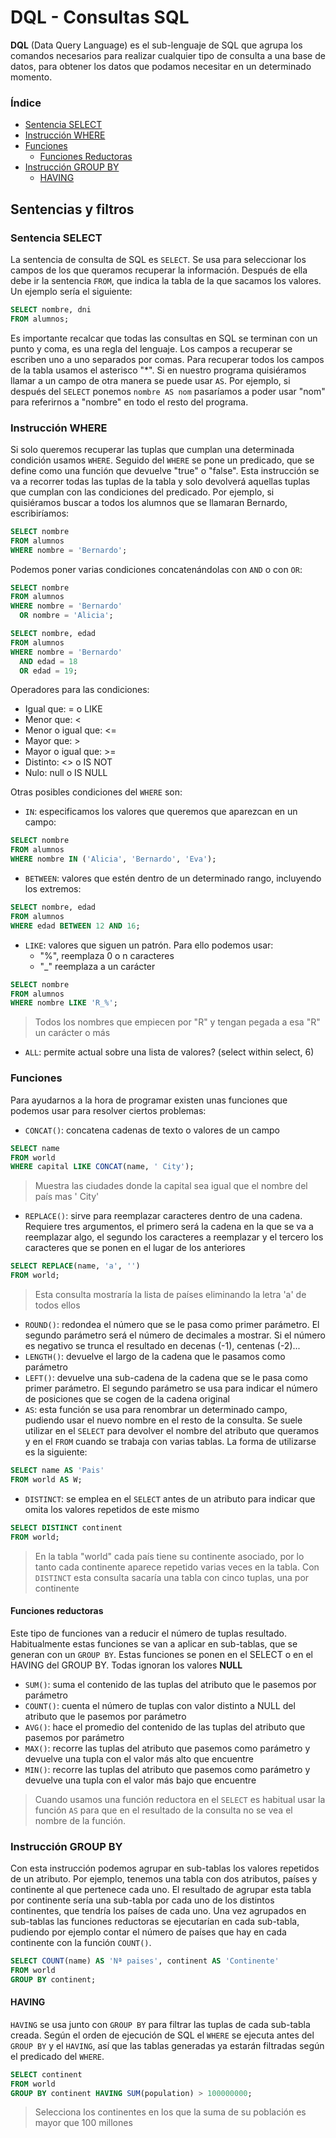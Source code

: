 # DQL - Consultas SQL
**DQL** (Data Query Language) es el sub-lenguaje de SQL que agrupa los comandos necesarios para realizar cualquier tipo de consulta a una base de datos, para obtener los datos que podamos necesitar en un determinado momento.
### Índice
- [Sentencia SELECT](#sentencia-select)
- [Instrucción WHERE](#instrucción-where)
- [Funciones](#funciones)
  - [Funciones Reductoras](#funciones-reductoras)
- [Instrucción GROUP BY](#instrucción-group-by)
  - [HAVING](#having)
## Sentencias y filtros
### Sentencia SELECT
La sentencia de consulta de SQL es `SELECT`.
Se usa para seleccionar los campos de los que queramos recuperar la información. Después de ella debe ir la sentencia `FROM`, que indica la tabla de la que sacamos los valores. Un ejemplo sería el siguiente:

```sql
SELECT nombre, dni
FROM alumnos;
```
Es importante recalcar que todas las consultas en SQL se terminan con un punto y coma, es una regla del lenguaje. Los campos a recuperar se escriben uno a uno separados por comas. Para recuperar todos los campos de la tabla usamos el asterisco "*". Si en nuestro programa quisiéramos llamar a un campo de otra manera se puede usar `AS`. Por ejemplo, si después del `SELECT` ponemos `nombre AS nom` pasaríamos a poder usar "nom" para referirnos a "nombre" en todo el resto del programa.

### Instrucción WHERE

Si solo queremos recuperar las tuplas que cumplan una determinada condición usamos `WHERE`. Seguido del `WHERE` se pone un predicado, que se define como una función que devuelve "true" o "false". Esta instrucción se va a recorrer todas las tuplas de la tabla y solo devolverá aquellas tuplas que cumplan con las condiciones del predicado. Por ejemplo, si quisiéramos buscar a todos los alumnos que se llamaran Bernardo, escribiríamos:
```sql
SELECT nombre
FROM alumnos
WHERE nombre = 'Bernardo';
```
Podemos poner varias condiciones concatenándolas con `AND` o con `OR`:
```sql
SELECT nombre
FROM alumnos
WHERE nombre = 'Bernardo'
  OR nombre = 'Alicia';
```
```sql
SELECT nombre, edad
FROM alumnos
WHERE nombre = 'Bernardo'
  AND edad = 18
  OR edad = 19;
```



Operadores para las condiciones: 

* Igual que: = o LIKE
* Menor que: <
* Menor o igual que: <=
* Mayor que: >
* Mayor o igual que: >=
* Distinto: <> o IS NOT
* Nulo: null o IS NULL

Otras posibles condiciones del `WHERE` son:
* `IN`: especificamos los valores que queremos que aparezcan en un campo:
```sql
SELECT nombre
FROM alumnos
WHERE nombre IN ('Alicia', 'Bernardo', 'Eva');
```
* `BETWEEN`: valores que estén dentro de un determinado rango, incluyendo los extremos:
```sql
SELECT nombre, edad
FROM alumnos
WHERE edad BETWEEN 12 AND 16;
```
* `LIKE`: valores que siguen un patrón. Para ello podemos usar:
  * "%", reemplaza 0 o n caracteres
  * "_" reemplaza a un carácter
```sql
SELECT nombre
FROM alumnos
WHERE nombre LIKE 'R_%';
```
> Todos los nombres que empiecen por "R" y tengan pegada a esa "R" un carácter o más

* `ALL`: permite actual sobre una lista de valores? (select within select, 6)

### Funciones
Para ayudarnos a la hora de programar existen unas funciones que podemos usar para resolver ciertos problemas:

* `CONCAT()`: concatena cadenas de texto o valores de un campo
```sql
SELECT name
FROM world
WHERE capital LIKE CONCAT(name, ' City');
```

> Muestra las ciudades donde la capital sea igual que el nombre del país mas ' City'

* `REPLACE()`:  sirve para reemplazar caracteres dentro de una cadena. Requiere tres argumentos, el primero será la cadena en la que se va a reemplazar algo, el segundo los caracteres a reemplazar y el tercero los caracteres que se ponen en el lugar de los anteriores

```sql
SELECT REPLACE(name, 'a', '')
FROM world;
```

> Esta consulta mostraría la lista de países eliminando la letra 'a' de todos ellos

* `ROUND()`:  redondea el número que se le pasa como primer parámetro. El segundo parámetro será el número de decimales a mostrar. Si el número es negativo se trunca el resultado en decenas (-1), centenas (-2)...
* `LENGTH()`: devuelve el largo de la cadena que le pasamos como parámetro
* `LEFT()`: devuelve una sub-cadena de la cadena que se le pasa como primer parámetro. El segundo parámetro se usa para indicar el número de posiciones que se cogen de la cadena original
* `AS`: esta función se usa para renombrar un determinado campo, pudiendo usar el nuevo nombre en el resto de la consulta. Se suele utilizar en el `SELECT` para devolver el nombre del atributo que queramos y en el `FROM` cuando se trabaja con varias tablas. La forma de utilizarse es la siguiente:

```sql
SELECT name AS 'Pais'
FROM world AS W;
```

* `DISTINCT`: se emplea en el `SELECT` antes de un atributo para indicar que omita los valores repetidos de este mismo

```sql
SELECT DISTINCT continent
FROM world;
```

> En la tabla "world" cada país tiene su continente asociado, por lo tanto cada continente aparece repetido varias veces en la tabla. Con `DISTINCT` esta consulta sacaría una tabla con cinco tuplas, una por continente

#### Funciones reductoras 

Este tipo de funciones van a reducir el número de tuplas resultado. Habitualmente estas funciones se van a aplicar en sub-tablas, que se generan con un `GROUP BY`. Estas funciones se ponen en el SELECT o en el HAVING del GROUP BY. Todas ignoran los valores **NULL**

* `SUM()`: suma el contenido de las tuplas del atributo que le pasemos por parámetro
* `COUNT()`: cuenta el número de tuplas con valor distinto a NULL del atributo que le pasemos por parámetro
* `AVG()`: hace el promedio del contenido de las tuplas del atributo que pasemos por parámetro
* `MAX()`: recorre las tuplas del atributo que pasemos como parámetro y devuelve una tupla con el valor más alto que encuentre
* `MIN()`: recorre las tuplas del atributo que pasemos como parámetro y devuelve una tupla con el valor más bajo que encuentre

> Cuando usamos una función reductora en el `SELECT` es habitual usar la función `AS` para que en el resultado de la consulta no se vea el nombre de la función.

### Instrucción GROUP BY

Con esta instrucción podemos agrupar en sub-tablas los valores repetidos de un atributo. Por ejemplo, tenemos una tabla con dos atributos, países y continente al que pertenece cada uno. El resultado de agrupar esta tabla por continente sería una sub-tabla por cada uno de los distintos continentes, que tendría los países de cada uno. Una vez agrupados en sub-tablas las funciones reductoras se ejecutarían en cada sub-tabla, pudiendo por ejemplo contar el número de países que hay en cada continente con la función `COUNT()`. 

```sql
SELECT COUNT(name) AS 'Nª paises', continent AS 'Continente'
FROM world
GROUP BY continent;
```

#### HAVING

`HAVING` se usa junto con `GROUP BY` para filtrar las tuplas de cada sub-tabla creada. Según el orden de ejecución de SQL el `WHERE` se ejecuta antes del `GROUP BY` y el `HAVING`, así que las tablas generadas ya estarán filtradas según el predicado del `WHERE`.

```sql
SELECT continent
FROM world
GROUP BY continent HAVING SUM(population) > 100000000;
```

> Selecciona los continentes en los que la suma de su población es mayor que 100 millones
